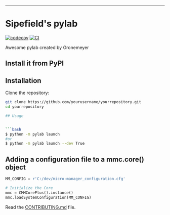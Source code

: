 
---
# Sipefield's pylab

[![codecov](https://codecov.io/gh/Gronemeyer/PyLab/branch/main/graph/badge.svg?token=PyLab_token_here)](https://codecov.io/gh/Gronemeyer/PyLab)
[![CI](https://github.com/Gronemeyer/PyLab/actions/workflows/main.yml/badge.svg)](https://github.com/Gronemeyer/PyLab/actions/workflows/main.yml)

Awesome pylab created by Gronemeyer

## Install it from PyPI

## Installation

Clone the repository:

```bash
git clone https://github.com/yourusername/yourrepository.git
cd yourrepository

## Usage


```bash
$ python -m pylab launch
#or
$ python -m pylab launch --dev True
```

## Adding a configuration file to a mmc.core() object

```py
MM_CONFIG = r'C:/dev/micro-manager_configuration.cfg'

# Initialize the Core
mmc = CMMCorePlus().instance()
mmc.loadSystemConfiguration(MM_CONFIG)
```


Read the [CONTRIBUTING.md](CONTRIBUTING.md) file.
